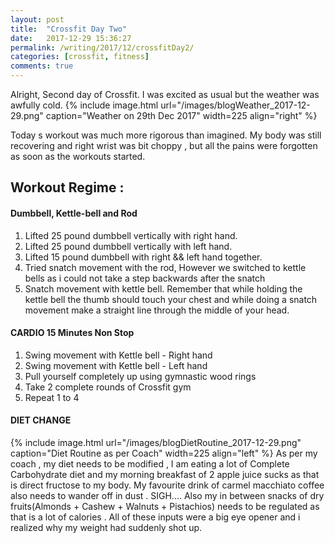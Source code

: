 ```yaml
---
layout: post
title:  "Crossfit Day Two"
date:   2017-12-29 15:36:27
permalink: /writing/2017/12/crossfitDay2/
categories: [crossfit, fitness]
comments: true
---
```

Alright, Second day of Crossfit.  I was excited as usual but the weather was awfully cold.
{% include image.html url="/images/blogWeather_2017-12-29.png"
caption="Weather on 29th Dec 2017" width=225 align="right" %}

Today s workout was much more rigorous than imagined. My body was still recovering and right wrist was bit choppy , but all the pains were forgotten as soon as the  workouts started.

Workout Regime :
-------------
#### **Dumbbell, Kettle-bell and Rod**
1. Lifted 25 pound dumbbell vertically with right hand.
2. Lifted 25 pound dumbbell vertically with left hand.
3. Lifted 15 pound dumbbell with right && left hand together.
4. Tried snatch movement with the rod, However we switched to kettle bells as i could not take a step backwards after the snatch
5. Snatch movement with kettle bell. Remember that while holding the kettle bell the thumb should touch your chest and while doing a snatch movement make a straight line through the middle of your head.

#### **CARDIO 15 Minutes Non Stop**
1. Swing movement with Kettle bell - Right hand
2. Swing movement with Kettle bell - Left hand
3. Pull yourself completely up using gymnastic wood rings
4. Take 2 complete rounds of Crossfit gym
5. Repeat 1 to 4

#### **DIET CHANGE**
{% include image.html url="/images/blogDietRoutine_2017-12-29.png"
caption="Diet Routine as per Coach" width=225 align="left" %}
As per my coach , my diet needs to be modified , I am eating a lot of Complete Carbohydrate diet and my morning breakfast of 2 apple juice sucks as that is direct fructose to my body. My favourite drink of carmel macchiato coffee also needs to wander off in dust . SIGH.... Also my in between snacks of dry fruits(Almonds + Cashew + Walnuts + Pistachios) needs to be regulated as that is a lot of calories . All of these inputs were a big eye opener and i realized why my weight had suddenly shot up.

